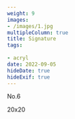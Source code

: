 ```yaml
---
weight: 9
images:
- /images/1.jpg
multipleColumn: true
title: Signature
tags:
 
- acryl
date: 2022-09-05
hideDate: true
hideExif: true
---
```

<p>
No.6
</p>
<p>
20x20
</p>